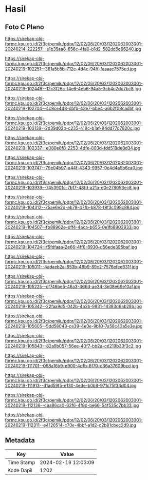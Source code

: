 # Hasil

## Foto C Plano

https://sirekap-obj-formc.kpu.go.id/2f3c/pemilu/pdpr/12/02/06/20/03/1202062003001-20240214-222257--e1b35aa8-658c-4fa0-b1d2-582dd5c66240.jpg

https://sirekap-obj-formc.kpu.go.id/2f3c/pemilu/pdpr/12/02/06/20/03/1202062003001-20240219-102251--381a5b5b-712e-4d4c-94ff-faaaac7575ed.jpg

https://sirekap-obj-formc.kpu.go.id/2f3c/pemilu/pdpr/12/02/06/20/03/1202062003001-20240219-102446--12c3f26c-f4e6-4eb6-94a5-3cb4c2dd7bc8.jpg

https://sirekap-obj-formc.kpu.go.id/2f3c/pemilu/pdpr/12/02/06/20/03/1202062003001-20240219-102704--4c8ce448-dbfb-43e7-bbe4-a6b2f08cadbf.jpg

https://sirekap-obj-formc.kpu.go.id/2f3c/pemilu/pdpr/12/02/06/20/03/1202062003001-20240219-103139--2d39d02b-c235-419c-b1af-94dd77d7820c.jpg

https://sirekap-obj-formc.kpu.go.id/2f3c/pemilu/pdpr/12/02/06/20/03/1202062003001-20240219-103337--e080e6f8-2253-4dfe-803d-fdd518de8d34.jpg

https://sirekap-obj-formc.kpu.go.id/2f3c/pemilu/pdpr/12/02/06/20/03/1202062003001-20240219-103747--79e04b97-a44f-4343-9957-0e4d4a5b6ca0.jpg

https://sirekap-obj-formc.kpu.go.id/2f3c/pemilu/pdpr/12/02/06/20/03/1202062003001-20240219-103939--7453901c-7b17-48fd-a21a-e0e278053ec8.jpg

https://sirekap-obj-formc.kpu.go.id/2f3c/pemilu/pdpr/12/02/06/20/03/1202062003001-20240219-104312--75ae6e2d-eb78-47fb-b878-f8f3c098c884.jpg

https://sirekap-obj-formc.kpu.go.id/2f3c/pemilu/pdpr/12/02/06/20/03/1202062003001-20240219-104507--fb88962e-dff4-4aca-b655-0e1fb8903933.jpg

https://sirekap-obj-formc.kpu.go.id/2f3c/pemilu/pdpr/12/02/06/20/03/1202062003001-20240219-104724--f5fdfaaa-2e66-4ff6-8930-d56ede395baf.jpg

https://sirekap-obj-formc.kpu.go.id/2f3c/pemilu/pdpr/12/02/06/20/03/1202062003001-20240219-105011--4adaeb2a-853b-48b9-89c2-7576efee631f.jpg

https://sirekap-obj-formc.kpu.go.id/2f3c/pemilu/pdpr/12/02/06/20/03/1202062003001-20240219-105225--cf746be5-46a3-466d-ae34-3e08e69e10af.jpg

https://sirekap-obj-formc.kpu.go.id/2f3c/pemilu/pdpr/12/02/06/20/03/1202062003001-20240219-105342--22faa9d5-042b-4a2b-9831-14383d6ab28b.jpg

https://sirekap-obj-formc.kpu.go.id/2f3c/pemilu/pdpr/12/02/06/20/03/1202062003001-20240219-105605--5dd58043-ce39-4e0e-9b10-7a58c43a5e3e.jpg

https://sirekap-obj-formc.kpu.go.id/2f3c/pemilu/pdpr/12/02/06/20/03/1202062003001-20240219-105843--82a9b057-56ee-40f7-bb2a-cd219b33f3c2.jpg

https://sirekap-obj-formc.kpu.go.id/2f3c/pemilu/pdpr/12/02/06/20/03/1202062003001-20240219-111701--058a16b9-e900-4dfb-8f70-c36a37609bcd.jpg

https://sirekap-obj-formc.kpu.go.id/2f3c/pemilu/pdpr/12/02/06/20/03/1202062003001-20240219-111913--d1ad59f5-e130-4ede-b0b8-971c75f34d04.jpg

https://sirekap-obj-formc.kpu.go.id/2f3c/pemilu/pdpr/12/02/06/20/03/1202062003001-20240219-112136--caa86ca0-62f6-4f8d-be66-54f535c7bb33.jpg

https://sirekap-obj-formc.kpu.go.id/2f3c/pemilu/pdpr/12/02/06/20/03/1202062003001-20240219-112311--e4120514-c70e-4bbf-a1d2-c2b91cbec2d9.jpg


## Metadata

| Key        | Value               |
| ---------- | ------------------- |
| Time Stamp | 2024-02-19 12:03:09 |
| Kode Dapil | 1202                |



